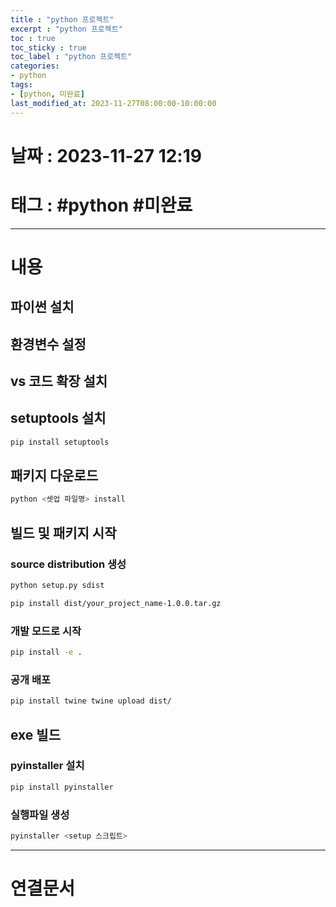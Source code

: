 ```yaml
---
title : "python 프로젝트"
excerpt : "python 프로젝트"
toc : true
toc_sticky : true
toc_label : "python 프로젝트"
categories:
- python
tags:
- [python, 미완료]
last_modified_at: 2023-11-27T08:00:00-10:00:00
---
```


# 날짜 : 2023-11-27 12:19

# 태그 : #python #미완료 
---

# 내용

## 파이썬 설치

## 환경변수 설정

## vs 코드 확장 설치

## setuptools 설치

```bash
pip install setuptools
```

## 패키지 다운로드

```bash
python <셋업 파일명> install
```

## 빌드 및 패키지 시작

### source distribution 생성

```bash
python setup.py sdist
```

```bash
pip install dist/your_project_name-1.0.0.tar.gz
```

### 개발 모드로 시작

```bash
pip install -e .
```

### 공개 배포

```bash
pip install twine twine upload dist/
```

## exe 빌드

### pyinstaller 설치

```bash
pip install pyinstaller
```

### 실행파일 생성

```bash
pyinstaller <setup 스크립트>
```

---

# 연결문서
